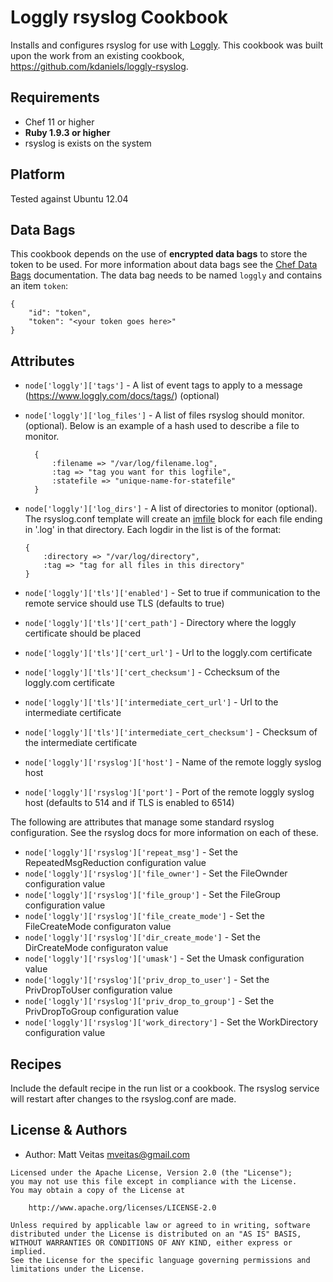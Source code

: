 Loggly rsyslog Cookbook
================
Installs and configures rsyslog for use with [Loggly](http://loggly.com). This cookbook was built upon the work from an existing cookbook, https://github.com/kdaniels/loggly-rsyslog.

Requirements
------------
- Chef 11 or higher
- **Ruby 1.9.3 or higher**
- rsyslog is exists on the system

Platform
--------
Tested against Ubuntu 12.04

Data Bags
---------
This cookbook depends on the use of **encrypted data bags** to store the token to be used. For more information about data bags see the [Chef Data Bags](http://docs.opscode.com/essentials_data_bags.html) documentation. The data bag needs to be named `loggly` and contains an item `token`:

```
{
    "id": "token",
    "token": "<your token goes here>"
}
```

Attributes
----------
* `node['loggly']['tags']` - A list of event tags to apply to a message (https://www.loggly.com/docs/tags/) (optional)

* `node['loggly']['log_files']` - A list of files rsyslog should monitor. (optional). Below is an example
of a hash used to describe a file to monitor.

  ```
    {
        :filename => "/var/log/filename.log",
        :tag => "tag you want for this logfile",
        :statefile => "unique-name-for-statefile"
    }
    ```

* `node['loggly']['log_dirs']` - A list of directories to monitor (optional). The rsyslog.conf template will create an [imfile](http://www.rsyslog.com/doc/imfile.html) block for each file ending in '.log' in that directory. Each logdir in the list is of the format:
    ```
    {
        :directory => "/var/log/directory",
        :tag => "tag for all files in this directory"
    }
    ```

* `node['loggly']['tls']['enabled']` - Set to true if communication to the remote service should use TLS (defaults to true)
* `node['loggly']['tls']['cert_path']` - Directory where the loggly certificate should be placed
* `node['loggly']['tls']['cert_url']` - Url to the loggly.com certificate
* `node['loggly']['tls']['cert_checksum']` - Cchecksum of the loggly.com certificate
* `node['loggly']['tls']['intermediate_cert_url']` - Url to the intermediate certificate
* `node['loggly']['tls']['intermediate_cert_checksum']` - Checksum of the intermediate certificate

* `node['loggly']['rsyslog']['host']` - Name of the remote loggly syslog host
* `node['loggly']['rsyslog']['port']` - Port of the remote loggly syslog host (defaults to 514 and if TLS is enabled to 6514)

The following are attributes that manage some standard rsyslog configuration. See the rsyslog docs for more information on each of these.
* `node['loggly']['rsyslog']['repeat_msg']` - Set the RepeatedMsgReduction configuration value
* `node['loggly']['rsyslog']['file_owner']` - Set the FileOwnder configuration value
* `node['loggly']['rsyslog']['file_group']` - Set the FileGroup configuration value
* `node['loggly']['rsyslog']['file_create_mode']` - Set the FileCreateMode configuraton value
* `node['loggly']['rsyslog']['dir_create_mode']` - Set the DirCreateMode configuraton value
* `node['loggly']['rsyslog']['umask']` - Set the Umask configuration value
* `node['loggly']['rsyslog']['priv_drop_to_user']` - Set the PrivDropToUser configuration value
* `node['loggly']['rsyslog']['priv_drop_to_group']` - Set the PrivDropToGroup configuration value
* `node['loggly']['rsyslog']['work_directory']` - Set the WorkDirectory configuration value

Recipes
-------
Include the default recipe in the run list or a cookbook. The rsyslog service will restart after changes to the rsyslog.conf are made.


License & Authors
-----------------
- Author: Matt Veitas <mveitas@gmail.com>

```text
Licensed under the Apache License, Version 2.0 (the "License");
you may not use this file except in compliance with the License.
You may obtain a copy of the License at

    http://www.apache.org/licenses/LICENSE-2.0

Unless required by applicable law or agreed to in writing, software
distributed under the License is distributed on an "AS IS" BASIS,
WITHOUT WARRANTIES OR CONDITIONS OF ANY KIND, either express or implied.
See the License for the specific language governing permissions and
limitations under the License.
```

